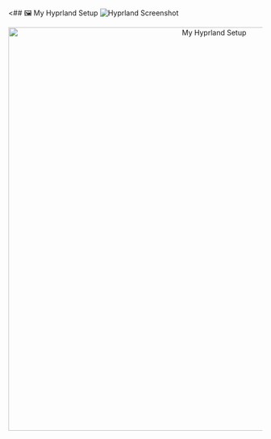 <## 🖼️ My Hyprland Setup
![Hyprland Screenshot](assets/hyprland.png)
<p align="center">
  <img src="" alt="My Hyprland Setup" width="800"/>
</p>
